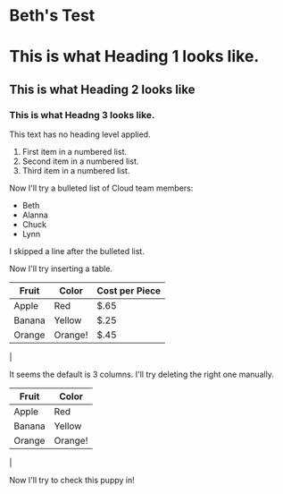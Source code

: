 # Beth's Test
# This is what Heading 1 looks like.
## This is what Heading 2 looks like
### This is what Headng 3 looks like.
This text has no heading level applied.

1. First item in a numbered list.
1. Second item in a numbered list.
1. Third item in a numbered list.

Now I'll try a bulleted list of Cloud team members:

- Beth
- Alanna
- Chuck
- Lynn

I skipped a line after the bulleted list.

Now I'll try inserting a table.



| Fruit |Color  | Cost per Piece |
|--|--|--|
|Apple  | Red | $.65 |
| Banana|Yellow  | $.25 |
| Orange | Orange! |  $.45|
  |

It seems the default is 3 columns. I'll try deleting the right one manually.

| Fruit |Color  |
|--|--|
|Apple  | Red 
| Banana|Yellow 
| Orange | Orange! 
  |
  
  Now I'll try to check this puppy in!